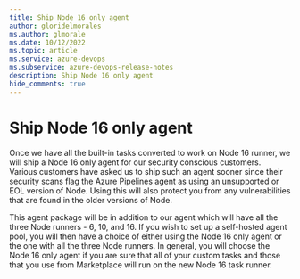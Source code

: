 ```yaml
---
title: Ship Node 16 only agent
author: gloridelmorales
ms.author: glmorale
ms.date: 10/12/2022
ms.topic: article
ms.service: azure-devops
ms.subservice: azure-devops-release-notes
description: Ship Node 16 only agent
hide_comments: true
---
```


# Ship Node 16 only agent

Once we have all the built-in tasks converted to work on Node 16 runner, we will ship a Node 16 only agent for our security conscious customers. Various customers have asked us to ship such an agent sooner since their security scans flag the Azure Pipelines agent as using an unsupported or EOL version of Node. Using this will also protect you from any vulnerabilities that are found in the older versions of Node.

This agent package will be in addition to our agent which will have all the three Node runners - 6, 10, and 16. If you wish to set up a self-hosted agent pool, you will then have a choice of either using the Node 16 only agent or the one with all the three Node runners. In general, you will choose the Node 16 only agent if you are sure that all of your custom tasks and those that you use from Marketplace will run on the new Node 16 task runner.